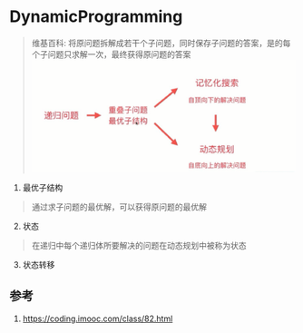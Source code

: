 # DynamicProgramming
> 维基百科: 将原问题拆解成若干个子问题，同时保存子问题的答案，是的每个子问题只求解一次，最终获得原问题的答案
![](./images/dp_1.png)
1. 最优子结构
> 通过求子问题的最优解，可以获得原问题的最优解
2. 状态
> 在递归中每个递归体所要解决的问题在动态规划中被称为状态
3. 状态转移
> 

## 参考
1. https://coding.imooc.com/class/82.html